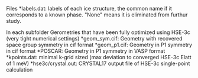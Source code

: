Files
*labels.dat: labels of each ice structure, the common name if it corresponds to a known phase. "None" means it is eliminated from furthur study.

In each subfolder
Gerometries that have been fully optimized using HSE-3c (very tight numerical settings)
*geom_sym.cif: Geometry with recovered space group symmetry in cif format
*geom_p1.cif: Geometry in P1 symmetry in cif format
*POSCAR: Geometry in P1 symmetry in VASP format
*kpoints.dat: minimal k-grid sized (max deviation to converged HSE-3c Elatt of 1 meV)
*hse3c/crystal.out: CRYSTAL17 output file of HSE-3c single-point calculation
